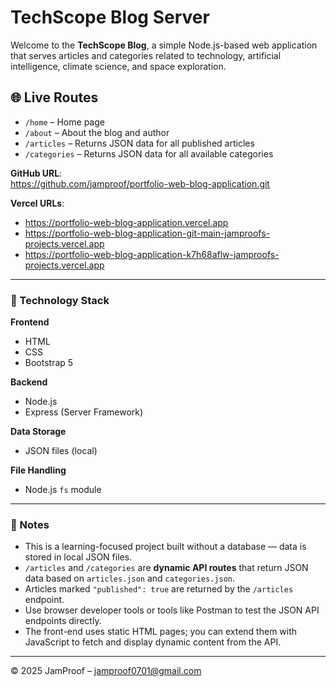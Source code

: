 # TechScope Blog Server

Welcome to the **TechScope Blog**, a simple Node.js-based web application that serves articles and categories related to technology, artificial intelligence, climate science, and space exploration.

## 🌐 Live Routes

- `/home` – Home page  
- `/about` – About the blog and author  
- `/articles` – Returns JSON data for all published articles  
- `/categories` – Returns JSON data for all available categories  

**GitHub URL**:  
https://github.com/jamproof/portfolio-web-blog-application.git

**Vercel URLs**:  
- https://portfolio-web-blog-application.vercel.app  
- https://portfolio-web-blog-application-git-main-jamproofs-projects.vercel.app  
- https://portfolio-web-blog-application-k7h68aflw-jamproofs-projects.vercel.app  

---

### 🧰 Technology Stack

**Frontend**  
- HTML  
- CSS  
- Bootstrap 5  

**Backend**  
- Node.js  
- Express (Server Framework)  

**Data Storage**  
- JSON files (local)  

**File Handling**  
- Node.js `fs` module  

---

### 📝 Notes

- This is a learning-focused project built without a database — data is stored in local JSON files.  
- `/articles` and `/categories` are **dynamic API routes** that return JSON data based on `articles.json` and `categories.json`.  
- Articles marked `"published": true` are returned by the `/articles` endpoint.  
- Use browser developer tools or tools like Postman to test the JSON API endpoints directly.  
- The front-end uses static HTML pages; you can extend them with JavaScript to fetch and display dynamic content from the API.  

---

&copy; 2025 JamProof – jamproof0701@gmail.com
